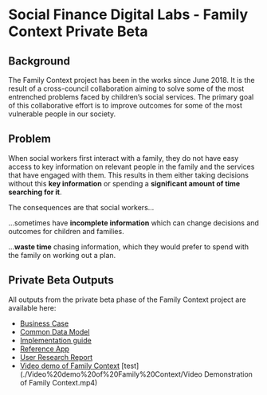 # **Social Finance Digital Labs - Family Context Private Beta**

## Background

The Family Context project has been in the works since June 2018. It is the result of a cross-council collaboration aiming to solve some of the most entrenched problems faced by children’s social services. The primary goal of this collaborative effort is to improve outcomes for some of the most vulnerable people in our society. 

## Problem

When social workers first interact with a family, they do not have easy access to key information on relevant people in the family and the services that have engaged with them. This results in them either taking decisions without this **key information** or spending a **significant amount of time searching for it**.

The consequences are that social workers...
   
  …sometimes have **incomplete information** which can change decisions and outcomes for children and families.
   
  …**waste time** chasing information, which they would prefer to spend with the family on working out a plan.


## Private Beta Outputs

All outputs from the private beta phase of the Family Context project are available here:

 * [Business Case](https://github.com/CSCDP/Family-Context-PrivateBeta/tree/master/Business%20Case)
 * [Common Data Model](https://github.com/CSCDP/Family-Context-PrivateBeta/tree/master/Common%20Data%20Model)
 * [Implementation guide](https://github.com/CSCDP/Family-Context-PrivateBeta/tree/master/Implementation%20guide)
 * [Reference App](https://github.com/CSCDP/Family-Context-PrivateBeta/tree/master/Reference%20App)
 * [User Research Report](https://github.com/CSCDP/Family-Context-PrivateBeta/tree/master/User%20Research%20Report)
 * [Video demo of Family Context](https://github.com/CSCDP/Family-Context-PrivateBeta/tree/master/Video%20demo%20of%20Family%20Context)
[test](./Video%20demo%20of%20Family%20Context/Video Demonstration of Family Context.mp4)
